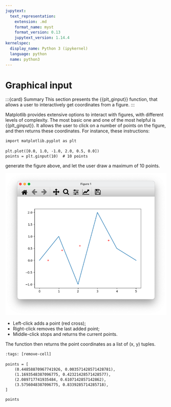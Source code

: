 ```yaml
---
jupytext:
  text_representation:
    extension: .md
    format_name: myst
    format_version: 0.13
    jupytext_version: 1.14.4
kernelspec:
  display_name: Python 3 (ipykernel)
  language: python
  name: python3
---
```


# Graphical input

:::{card} Summary
This section presents the {{plt_ginput}} function, that allows a user to interactively get coordinates from a figure.
:::

Matplotlib provides extensive options to interact with figures, with different levels of complexity. The most basic one and one of the most helpful is {{plt_ginput}}. It allows the user to click on a number of points on the figure, and then returns these coordinates. For instance, these instructions:

```
import matplotlib.pyplot as plt

plt.plot([0.0, 1.0, -1.0, 2.0, 0.5, 0.0])
points = plt.ginput(10)  # 10 points
```

generate the figure above, and let the user draw a maximum of 10 points.

![plt.ginput -width:wider](_static/images/matplotlib_ginput.png)

- Left-click adds a point (red cross);
- Right-click removes the last added point;
- Middle-click stops and returns the current points.

The function then returns the point coordinates as a list of (x, y) tuples.

```{code-cell} ipython3
:tags: [remove-cell]

points = [
    (0.44858870967741926, 0.003571428571428781),
    (1.1693548387096775, 0.42321428571428577),
    (2.089717741935484, 0.6107142857142862),
    (3.5756048387096775, 0.8339285714285718),
]
```

```{code-cell} ipython3
points
```

